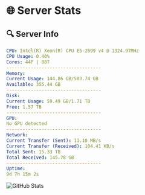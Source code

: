 # 🌐 Server Stats
## 🔍 Server Info
```yaml
CPU: Intel(R) Xeon(R) CPU E5-2699 v4 @ 1324.97MHz
CPU Usage: 0.40%
Cores: 44P | 88T
-----------------------------------
Memory:
Current Usage: 144.86 GB/503.74 GB
Available: 355.44 GB
-----------------------------------
Disk:
Current Usage: 59.49 GB/1.71 TB
Free: 1.57 TB
-----------------------------------
GPU:
No GPU detected
-----------------------------------
Network:
Current Transfer (Sent): 11.10 MB/s
Current Transfer (Received): 104.41 KB/s
Total Sent: 15.33 TB
Total Received: 145.78 GB
-----------------------------------
Uptime:
9d 7h 15m 2s
```
![GitHub Stats](https://img.shields.io/badge/Updated-2025-03-17_04:37:51-blue)